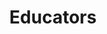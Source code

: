 ---
title: Educators
hero: Educators
heroImage: couple.webp
bookCover: NewProgramTrainingBook.webp
curriculumSprite: sprite-ComingSoon.webp
subtitle:
id: 6
objective_markdown: Paragraph describing the objective for this program. For example - when you have completed this program you will be able to...
motivation: "Why EMIT chose to develop this program. eg. Church leaders are an integral part of African life."
status: planned

entrance: Explain the entrance requirements for this program
delivery: Describe how the program is delivered
duration: How long will it take to complete the program
assessment: Describe how the program is assessed
certification: Description of the certification for this program
graduation: Describe the graduation event

description_markdown: >-
  Introductory Paragraph for this curriculum. Sapien iusto curae porttitor facilisis odio quaerat felis? Cursus sagittis facilisi lorem qui voluptatibus, aliquam. Felis tortor deleniti ac! Feugiat auctor exercitation sequi, cum feugiat, eiusmod, pretium.

curricula:
  - title: Title of the curricula
    objective: Lacus! Veritatis mus aliquip atque molestie! Justo class tempora, posuere.
  - title: Title of the curricula
    objective: Lacus! Veritatis mus aliquip atque molestie! Justo class tempora, posuere.
  - title: Title of the curricula
    objective: Lacus! Veritatis mus aliquip atque molestie! Justo class tempora, posuere.
  - title: Title of the curricula
    objective: Lacus! Veritatis mus aliquip atque molestie! Justo class tempora, posuere.
  - title: Title of the curricula
    objective: Lacus! Veritatis mus aliquip atque molestie! Justo class tempora, posuere.
  - title: Title of the curricula
    objective: Lacus! Veritatis mus aliquip atque molestie! Justo class tempora, posuere.
  - title: Title of the curricula
    objective: Lacus! Veritatis mus aliquip atque molestie! Justo class tempora, posuere.
---